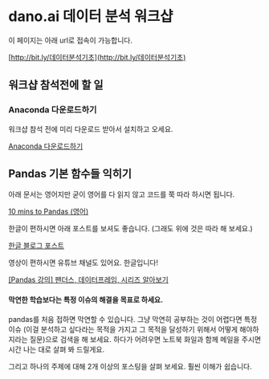 # dano.ai 데이터 분석 워크샵

이 페이지는 아래 url로 접속이 가능합니다.

[http://bit.ly/데이터분석기초](http://bit.ly/데이터분석기초)

## 워크샵 참석전에 할 일
### Anaconda 다운로드하기
워크샵 참석 전에 미리 다운로드 받아서 설치하고 오세요.

[Anaconda 다운로드하기](https://www.anaconda.com/download/)


## Pandas 기본 함수들 익히기
아래 문서는 영어지만 굳이 영어를 다 읽지 않고 코드를 쭉 따라 하시면 됩니다. 

[10 mins to Pandas (영어)](https://pandas.pydata.org/pandas-docs/stable/10min.html)

한글이 편하시면 아래 포스트를 보셔도 좋습니다. (그래도 위에 것은 따라 해 보세요.)

[한글 블로그 포스트](http://nittaku.tistory.com/113)

영상이 편하시면 유튜브 채널도 있어요. 한글입니다!

[[Pandas 강의] 팬더스, 데이터프레임, 시리즈 알아보기](https://www.youtube.com/watch?v=pFXipjh0ghw)

#### 막연한 학습보다는 특정 이슈의 해결을 목표로 하세요.
pandas를 처음 접하면 막연할 수 있습니다. 그냥 막연히 공부하는 것이 어렵다면 특정 이슈 (이걸 분석하고 싶다라는 목적을 가지고 그 목적을 달성하기 위해서 어떻게 해야하지라는 질문)으로 검색을 해 보세요. 하다가 어려우면 노트북 화일과 함께 메일을 주시면 시간 나는 대로 살펴 봐 드릴게요.

그리고 하나의 주제에 대해 2개 이상의 포스팅을 살펴 보세요. 훨씬 이해가 쉽습니다.
